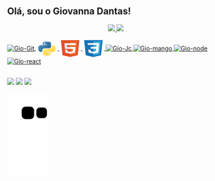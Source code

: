 ## Olá, sou o Giovanna Dantas!
<div align="center">
<a href="https://github.com/giovalentimn">
<img height="150em" src="https://github-readme-stats.vercel.app/api?username=giovalentimn&show_icons=true&theme=onedark&include_all_commits=true&count_private=true"/>
<img height="150em" src="https://github-readme-stats.vercel.app/api/top-langs/?username=giovalentimn&layout=compact&langs_count=7&theme=onedark"/>
</div>
<div style="display: inline_block"><br>
<img align="center" alt="Gio-Git" height="40" width="50" src="https://icongr.am/devicon/git-original.svg?size=128&color=currentColor">
<img align="center" alt="Gio-Python" height="40" width="50" src="https://raw.githubusercontent.com/devicons/devicon/master/icons/python/python-original.svg">
<img align="center" alt="Gio-HTML" height="40" width="50" src="https://raw.githubusercontent.com/devicons/devicon/master/icons/html5/html5-original.svg">
<img align="center" alt="Gio-CSS" height="40" width="50" src="https://raw.githubusercontent.com/devicons/devicon/master/icons/css3/css3-original.svg">
<img align="center" alt="Gio-Jc" height="40" width="50" src="https://icongr.am/devicon/javascript-original.svg?size=128&color=currentColor">
<img align="center" alt="Gio-mango" height="40" width="50" src="https://icongr.am/devicon/mongodb-original.svg?size=128&color=currentColor">
<img align="center" alt="Gio-node" height="40" width="50" src="https://icongr.am/devicon/nodejs-original.svg?size=128&color=currentColor">
<img align="center" alt="Gio-react" height="40" width="50" src="https://icongr.am/devicon/react-original.svg?size=128&color=currentColor">

</div>

##

<div>
<a href="https://www.instagram.com/giovalentimn/" target="_blank"><img src="https://img.shields.io/badge/-Instagram-%23E4405F?style=for-the-badge&logo=instagram&logoColor=white" target="_blank"></a>
<a href = "mailto:giovanna.valentimn@gmail.com"><img src="https://img.shields.io/badge/-Gmail-%23333?style=for-the-badge&logo=gmail&logoColor=white" target="_blank"></a>
<a href="https://www.linkedin.com/in/giovanna-valentimn/" target="_blank"><img src="https://img.shields.io/badge/-LinkedIn-%230077B5?style=for-the-badge&logo=linkedin&logoColor=white" target="_blank"></a>

![Snake animation](https://github.com/rafaballerini/rafaballerini/blob/output/github-contribution-grid-snake.svg)

</div>
  
